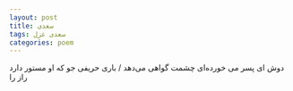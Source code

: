 ```yaml
---
layout: post
title: سعدی
tags: سعدی غزل
categories: poem
---
```


دوش ای پسر می خورده‌ای چشمت گواهی می‌دهد / باری حریفی جو که او مستور دارد راز را

